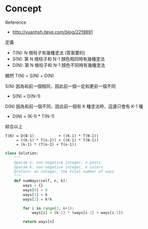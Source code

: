 # Concept
Reference
- http://yuanhsh.iteye.com/blog/2219891

定義
- T(N): N 根柱子有幾種塗法 (答案要的)
- S(N): 第 N 根柱子和 N-1 顏色相同時有幾種塗法
- D(N): 第 N 根柱子和 N-1 顏色不同時有幾種塗法

顯然 T(N) = S(N) + D(N)

S(N) 因為和前一個相同，因此前一個一定和更前一個不同
- S(N) = D(N-1)

D(N) 因為和前一個不同，因此前一個有 K 種塗法時，這邊只會有 K-1 種
- D(N) = (K-1) * T(N-1)

綜合以上
```
T(N) = D(N-1)           + ((K-1) * T(N-1))
     = ((K-1) * T(n-2)) + ((K-1) * T(N-1))
     = (k-1) * (T(n-2) + T(n-1))
```

```py
class Solution:
    """
    @param n: non-negative integer, n posts
    @param k: non-negative integer, k colors
    @return: an integer, the total number of ways
    """
    def numWays(self, n, k):
        ways = {}
        ways[0] = 0
        ways[1] = k
        ways[2] = k*k

        for i in range(3, n+1):
            ways[i] = (k-1) * (ways[i-1] + ways[i-2])

        return ways[n]
````